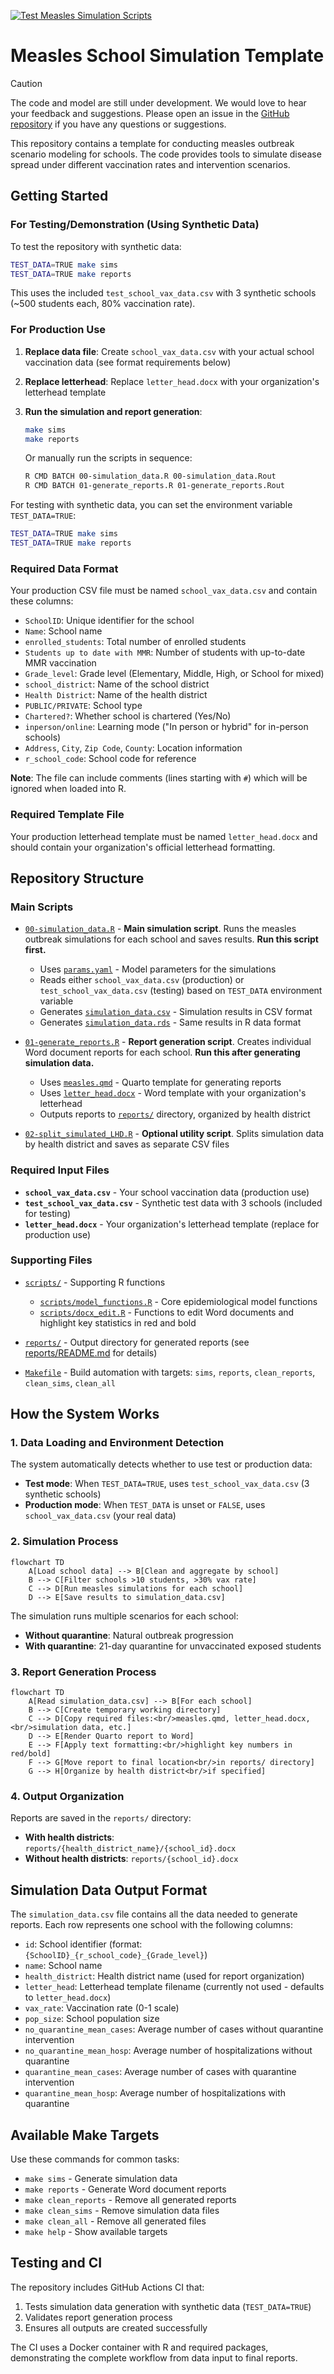 [![Test Measles Simulation Scripts](https://github.com/utahhhs/abm-measles/actions/workflows/test-simulation.yml/badge.svg)](https://github.com/utahhhs/abm-measles/actions/workflows/test-simulation.yml)

# Measles School Simulation Template

> [!CAUTION]
> The code and model are still under development. We would love to hear your feedback and suggestions. Please open an issue in the [GitHub repository](https://github.com/utahhhs/abm-measles) if you have any questions or suggestions.

This repository contains a template for conducting measles outbreak scenario modeling for schools. The code provides tools to simulate disease spread under different vaccination rates and intervention scenarios.

## Getting Started

### For Testing/Demonstration (Using Synthetic Data)

To test the repository with synthetic data:

```bash
TEST_DATA=TRUE make sims
TEST_DATA=TRUE make reports
```

This uses the included `test_school_vax_data.csv` with 3 synthetic schools (~500 students each, 80% vaccination rate).

### For Production Use

1. **Replace data file**: Create `school_vax_data.csv` with your actual school vaccination data (see format requirements below)

2. **Replace letterhead**: Replace `letter_head.docx` with your organization's letterhead template

3. **Run the simulation and report generation**:

    ```bash
    make sims
    make reports
    ```

    Or manually run the scripts in sequence:

    ```bash
    R CMD BATCH 00-simulation_data.R 00-simulation_data.Rout
    R CMD BATCH 01-generate_reports.R 01-generate_reports.Rout
    ```

For testing with synthetic data, you can set the environment variable `TEST_DATA=TRUE`:

```bash
TEST_DATA=TRUE make sims
TEST_DATA=TRUE make reports
```

### Required Data Format

Your production CSV file must be named `school_vax_data.csv` and contain these columns:
- `SchoolID`: Unique identifier for the school
- `Name`: School name
- `enrolled_students`: Total number of enrolled students
- `Students up to date with MMR`: Number of students with up-to-date MMR vaccination
- `Grade_level`: Grade level (Elementary, Middle, High, or School for mixed)
- `school_district`: Name of the school district
- `Health District`: Name of the health district
- `PUBLIC/PRIVATE`: School type
- `Chartered?`: Whether school is chartered (Yes/No)
- `inperson/online`: Learning mode ("In person or hybrid" for in-person schools)
- `Address`, `City`, `Zip Code`, `County`: Location information
- `r_school_code`: School code for reference

**Note**: The file can include comments (lines starting with `#`) which will be ignored when loaded into R.

### Required Template File

Your production letterhead template must be named `letter_head.docx` and should contain your organization's official letterhead formatting.

## Repository Structure

### Main Scripts
- [`00-simulation_data.R`](00-simulation_data.R) - **Main simulation script**. Runs the measles outbreak simulations for each school and saves results. **Run this script first.**
  - Uses [`params.yaml`](params.yaml) - Model parameters for the simulations
  - Reads either `school_vax_data.csv` (production) or `test_school_vax_data.csv` (testing) based on `TEST_DATA` environment variable
  - Generates [`simulation_data.csv`](simulation_data.csv) - Simulation results in CSV format
  - Generates [`simulation_data.rds`](simulation_data.rds) - Same results in R data format

- [`01-generate_reports.R`](01-generate_reports.R) - **Report generation script**. Creates individual Word document reports for each school. **Run this after generating simulation data.**
  - Uses [`measles.qmd`](measles.qmd) - Quarto template for generating reports
  - Uses [`letter_head.docx`](letter_head.docx) - Word template with your organization's letterhead
  - Outputs reports to [`reports/`](reports/) directory, organized by health district

- [`02-split_simulated_LHD.R`](02-split_simulated_LHD.R) - **Optional utility script**. Splits simulation data by health district and saves as separate CSV files

### Required Input Files

- **`school_vax_data.csv`** - Your school vaccination data (production use)
- **`test_school_vax_data.csv`** - Synthetic test data with 3 schools (included for testing)
- **`letter_head.docx`** - Your organization's letterhead template (replace for production use)

### Supporting Files

- [`scripts/`](scripts/) - Supporting R functions
  - [`scripts/model_functions.R`](scripts/model_functions.R) - Core epidemiological model functions
  - [`scripts/docx_edit.R`](scripts/docx_edit.R) - Functions to edit Word documents and highlight key statistics in red and bold

- [`reports/`](reports/) - Output directory for generated reports (see [reports/README.md](reports/README.md) for details)

- [`Makefile`](Makefile) - Build automation with targets: `sims`, `reports`, `clean_reports`, `clean_sims`, `clean_all`

## How the System Works

### 1. Data Loading and Environment Detection

The system automatically detects whether to use test or production data:

- **Test mode**: When `TEST_DATA=TRUE`, uses `test_school_vax_data.csv` (3 synthetic schools)
- **Production mode**: When `TEST_DATA` is unset or `FALSE`, uses `school_vax_data.csv` (your real data)

### 2. Simulation Process

```mermaid
flowchart TD
    A[Load school data] --> B[Clean and aggregate by school]
    B --> C[Filter schools >10 students, >30% vax rate]
    C --> D[Run measles simulations for each school]
    D --> E[Save results to simulation_data.csv]
```

The simulation runs multiple scenarios for each school:
- **Without quarantine**: Natural outbreak progression
- **With quarantine**: 21-day quarantine for unvaccinated exposed students

### 3. Report Generation Process

```mermaid
flowchart TD
    A[Read simulation_data.csv] --> B[For each school]
    B --> C[Create temporary working directory]
    C --> D[Copy required files:<br/>measles.qmd, letter_head.docx,<br/>simulation data, etc.]
    D --> E[Render Quarto report to Word]
    E --> F[Apply text formatting:<br/>highlight key numbers in red/bold]
    F --> G[Move report to final location<br/>in reports/ directory]
    G --> H[Organize by health district<br/>if specified]
```

### 4. Output Organization

Reports are saved in the `reports/` directory:
- **With health districts**: `reports/{health_district_name}/{school_id}.docx`
- **Without health districts**: `reports/{school_id}.docx`

## Simulation Data Output Format

The `simulation_data.csv` file contains all the data needed to generate reports. Each row represents one school with the following columns:

- `id`: School identifier (format: `{SchoolID}_{r_school_code}_{Grade_level}`)
- `name`: School name
- `health_district`: Health district name (used for report organization)
- `letter_head`: Letterhead template filename (currently not used - defaults to `letter_head.docx`)
- `vax_rate`: Vaccination rate (0-1 scale)
- `pop_size`: School population size
- `no_quarantine_mean_cases`: Average number of cases without quarantine intervention
- `no_quarantine_mean_hosp`: Average number of hospitalizations without quarantine
- `quarantine_mean_cases`: Average number of cases with quarantine intervention  
- `quarantine_mean_hosp`: Average number of hospitalizations with quarantine

## Available Make Targets

Use these commands for common tasks:

- `make sims` - Generate simulation data
- `make reports` - Generate Word document reports
- `make clean_reports` - Remove all generated reports
- `make clean_sims` - Remove simulation data files
- `make clean_all` - Remove all generated files
- `make help` - Show available targets

## Testing and CI

The repository includes GitHub Actions CI that:
1. Tests simulation data generation with synthetic data (`TEST_DATA=TRUE`)
2. Validates report generation process
3. Ensures all outputs are created successfully

The CI uses a Docker container with R and required packages, demonstrating the complete workflow from data input to final reports.


